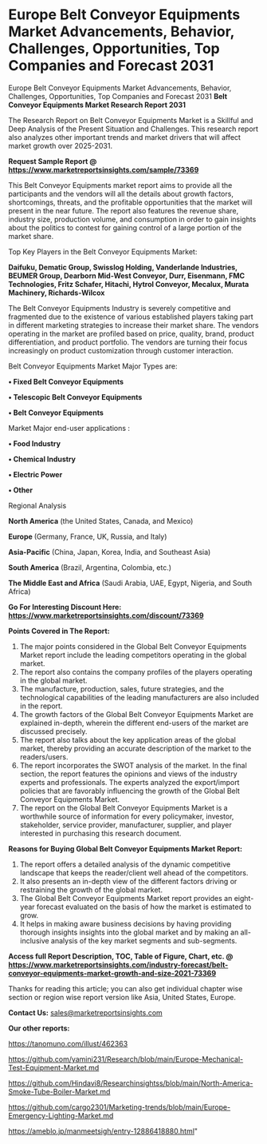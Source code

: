 # Europe Belt Conveyor Equipments Market Advancements, Behavior, Challenges, Opportunities, Top Companies and Forecast 2031
Europe Belt Conveyor Equipments Market Advancements, Behavior, Challenges, Opportunities, Top Companies and Forecast 2031
<strong>Belt Conveyor Equipments Market Research Report 2031</strong>

The Research Report on Belt Conveyor Equipments Market is a Skillful and Deep Analysis of the Present Situation and Challenges. This research report also analyzes other important trends and market drivers that will affect market growth over 2025-2031.

<strong>Request Sample Report @ <a href=https://www.marketreportsinsights.com/sample/73369>https://www.marketreportsinsights.com/sample/73369</a></strong>

This Belt Conveyor Equipments market report aims to provide all the participants and the vendors will all the details about growth factors, shortcomings, threats, and the profitable opportunities that the market will present in the near future. The report also features the revenue share, industry size, production volume, and consumption in order to gain insights about the politics to contest for gaining control of a large portion of the market share.

Top Key Players in the Belt Conveyor Equipments Market:

<strong>Daifuku, Dematic Group, Swisslog Holding, Vanderlande Industries, BEUMER Group, Dearborn Mid-West Conveyor, Durr, Eisenmann, FMC Technologies, Fritz Schafer, Hitachi, Hytrol Conveyor, Mecalux, Murata Machinery, Richards-Wilcox</strong>

The Belt Conveyor Equipments Industry is severely competitive and fragmented due to the existence of various established players taking part in different marketing strategies to increase their market share. The vendors operating in the market are profiled based on price, quality, brand, product differentiation, and product portfolio. The vendors are turning their focus increasingly on product customization through customer interaction.

Belt Conveyor Equipments Market Major Types are:

<strong>• Fixed Belt Conveyor Equipments

• Telescopic Belt Conveyor Equipments

• Belt Conveyor Equipments</strong>

Market Major end-user applications :

<strong>• Food Industry

• Chemical Industry

• Electric Power

• Other</strong>

Regional Analysis

</u><strong><b>North America</b></strong> (the United States, Canada, and Mexico)

<strong><b>Europe </b></strong>(Germany, France, UK, Russia, and Italy)

<strong><b>Asia-Pacific</b></strong> (China, Japan, Korea, India, and Southeast Asia)

<strong><b>South America</b></strong> (Brazil, Argentina, Colombia, etc.)

<strong><b>The Middle East and Africa</b></strong> (Saudi Arabia, UAE, Egypt, Nigeria, and South Africa)

<strong>Go For Interesting Discount Here: <a href=https://www.marketreportsinsights.com/discount/73369>https://www.marketreportsinsights.com/discount/73369</a></strong>

<strong>Points Covered in The Report:</strong>
<ol>
  <li>The major points considered in the Global Belt Conveyor Equipments Market report include the leading competitors operating in the global market.</li>
  <li>The report also contains the company profiles of the players operating in the global market.</li>
  <li>The manufacture, production, sales, future strategies, and the technological capabilities of the leading manufacturers are also included in the report.</li>
  <li>The growth factors of the Global Belt Conveyor Equipments Market are explained in-depth, wherein the different end-users of the market are discussed precisely.</li>
  <li>The report also talks about the key application areas of the global market, thereby providing an accurate description of the market to the readers/users.</li>
  <li>The report incorporates the SWOT analysis of the market. In the final section, the report features the opinions and views of the industry experts and professionals. The experts analyzed the export/import policies that are favorably influencing the growth of the Global Belt Conveyor Equipments Market.</li>
  <li>The report on the Global Belt Conveyor Equipments Market is a worthwhile source of information for every policymaker, investor, stakeholder, service provider, manufacturer, supplier, and player interested in purchasing this research document.</li>
</ol>
<strong>Reasons for Buying Global Belt Conveyor Equipments Market Report:</strong>

<ol>
  <li>The report offers a detailed analysis of the dynamic competitive landscape that keeps the reader/client well ahead of the competitors.</li>
  <li>It also presents an in-depth view of the different factors driving or restraining the growth of the global market.</li>
  <li>The Global Belt Conveyor Equipments Market report provides an eight-year forecast evaluated on the basis of how the market is estimated to grow.</li>
  <li>It helps in making aware business decisions by having providing thorough insights insights into the global market and by making an all-inclusive analysis of the key market segments and sub-segments.</li>
</ol>
<strong>Access full Report Description, TOC, Table of Figure, Chart, etc. @ <a href=https://www.marketreportsinsights.com/industry-forecast/belt-conveyor-equipments-market-growth-and-size-2021-73369>https://www.marketreportsinsights.com/industry-forecast/belt-conveyor-equipments-market-growth-and-size-2021-73369</a></strong>


Thanks for reading this article; you can also get individual chapter wise section or region wise report version like Asia, United States, Europe.

<strong>Contact Us:</strong>
sales@marketreportsinsights.com

<strong>Our other reports:</strong>

<a href=https://tanomuno.com/illust/462363>https://tanomuno.com/illust/462363</a>

<a href=https://github.com/yamini231/Research/blob/main/Europe-Mechanical-Test-Equipment-Market.md>https://github.com/yamini231/Research/blob/main/Europe-Mechanical-Test-Equipment-Market.md</a>

<a href=https://github.com/Hindavi8/Researchinsightss/blob/main/North-America-Smoke-Tube-Boiler-Market.md>https://github.com/Hindavi8/Researchinsightss/blob/main/North-America-Smoke-Tube-Boiler-Market.md</a>

<a href=https://github.com/cargo2301/Marketing-trends/blob/main/Europe-Emergency-Lighting-Market.md>https://github.com/cargo2301/Marketing-trends/blob/main/Europe-Emergency-Lighting-Market.md</a>

<a href=https://ameblo.jp/manmeetsigh/entry-12886418880.html>https://ameblo.jp/manmeetsigh/entry-12886418880.html</a>"
